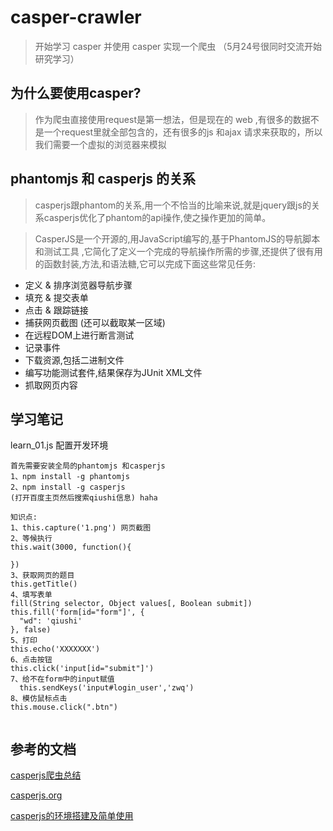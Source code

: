 # casper-crawler
> 开始学习 casper 并使用 casper 实现一个爬虫 （5月24号很同时交流开始研究学习）

## 为什么要使用casper?
> 作为爬虫直接使用request是第一想法，但是现在的 web ,有很多的数据不是一个request里就全部包含的，还有很多的js 和ajax 请求来获取的，所以我们需要一个虚拟的浏览器来模拟
## phantomjs 和 casperjs 的关系
> casperjs跟phantom的关系,用一个不恰当的比喻来说,就是jquery跟js的关系casperjs优化了phantom的api操作,使之操作更加的简单。

>CasperJS是一个开源的,用JavaScript编写的,基于PhantomJS的导航脚本和测试工具 ,它简化了定义一个完成的导航操作所需的步骤,还提供了很有用的函数封装,方法,和语法糖,它可以完成下面这些常见任务:
  - 定义 & 排序浏览器导航步骤
  - 填充 & 提交表单
  - 点击 & 跟踪链接
  - 捕获网页截图 (还可以截取某一区域)
  - 在远程DOM上进行断言测试
  - 记录事件
  - 下载资源,包括二进制文件
  - 编写功能测试套件,结果保存为JUnit XML文件
  - 抓取网页内容


## 学习笔记
learn_01.js 配置开发环境
```
首先需要安装全局的phantomjs 和casperjs
1、npm install -g phantomjs 
2、npm install -g casperjs
(打开百度主页然后搜索qiushi信息) haha

知识点:
1、this.capture('1.png') 网页截图
2、等候执行
this.wait(3000, function(){

})
3、获取网页的题目
this.getTitle()
4、填写表单
fill(String selector, Object values[, Boolean submit])
this.fill('form[id="form"]', {
  "wd": 'qiushi'
}, false)
5、打印
this.echo('XXXXXXX')
6、点击按钮
this.click('input[id="submit"]')
7、给不在form中的input赋值
  this.sendKeys('input#login_user','zwq')
8、模仿鼠标点击
this.mouse.click(".btn")


```


## 参考的文档
[casperjs爬虫总结]('http://www.voidcn.com/blog/u013782762/article/p-4933611.html')

[casperjs.org]('http://casperjs.org/')

[casperjs的环境搭建及简单使用]('http://www.procedurego.com/article/171886.html')